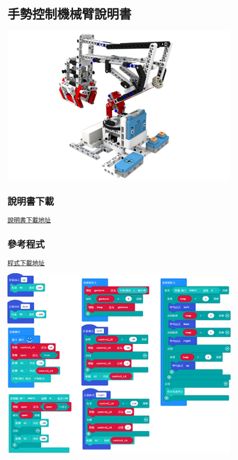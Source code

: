 # 手勢控制機械臂說明書

![](./instruction1/01_claw.png)

## 說明書下載

[說明書下載地址]()

## 參考程式

[程式下載地址]()

![](./instruction1/01_clawcode.png)